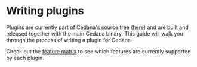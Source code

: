 # Writing plugins

Plugins are currently part of Cedana's source tree ([here](https://github.com/cedana/cedana/tree/main/plugins)) and are built and released together with the main Cedana binary. This guide will walk you through the process of writing a plugin for Cedana.

Check out the [feature matrix](../get-started/features.md) to see which features are currently supported by each plugin.
